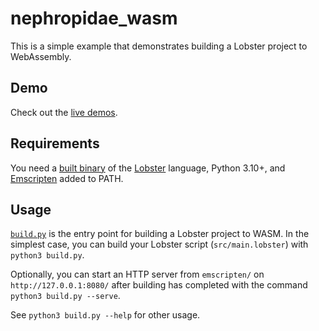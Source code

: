 # nephropidae_wasm
This is a simple example that demonstrates building a Lobster project to WebAssembly. 

## Demo
Check out the [live demos](https://jon-edward.github.io/nephropidae_wasm/demos/).

## Requirements
You need a [built binary](http://aardappel.github.io/lobster/getting_started.html) of the [Lobster](https://github.com/aardappel/lobster) language, Python 3.10+, and [Emscripten](https://emscripten.org/docs/getting_started/) added to PATH.

## Usage
[`build.py`](build.py) is the entry point for building a Lobster project to WASM. In the simplest case, you can build your Lobster script (`src/main.lobster`) with `python3 build.py`.

Optionally, you can start an HTTP server from `emscripten/` on `http://127.0.0.1:8080/` after building has completed with the command `python3 build.py --serve`.

See `python3 build.py --help` for other usage.
